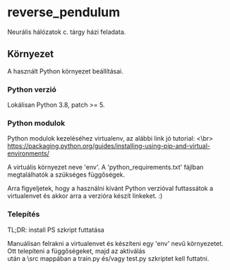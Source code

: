 # reverse_pendulum

Neurális hálózatok c. tárgy házi feladata.

## Környezet

A használt Python környezet beállításai.

### Python verzió

Lokálisan Python 3.8, patch >= 5.

### Python modulok

Python modulok kezeléséhez virtualenv, az alábbi link jó tutorial: <\br>
https://packaging.python.org/guides/installing-using-pip-and-virtual-environments/ </br>

A virtuális környezet neve 'env'. A 'python_requirements.txt' fájlban megtalálhatók a szükséges függőségek.</br>

Arra figyeljetek, hogy a használni kívánt Python verzióval futtassátok a virtualenvet és akkor arra a verzióra készít linkeket. :)

### Telepítés

TL;DR: install PS szkript futtatása

Manuálisan felrakni a virtualenvet és készíteni egy 'env' nevű környezetet. Ott telepíteni a függőségeket, majd az aktiválás </br>
után a \src mappában a train.py és/vagy test.py szkriptet kell futtatni.